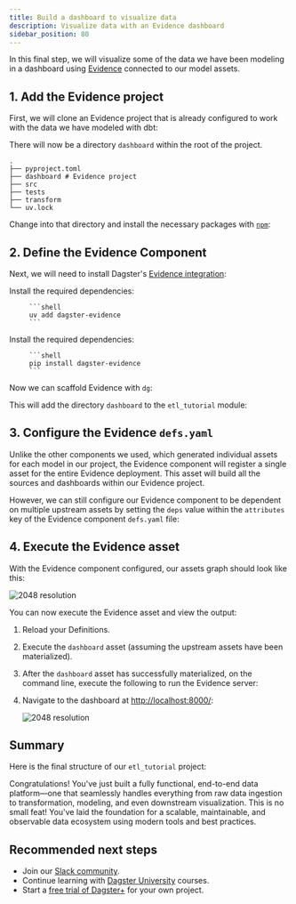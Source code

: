 ```yaml
---
title: Build a dashboard to visualize data
description: Visualize data with an Evidence dashboard
sidebar_position: 80
---
```


In this final step, we will visualize some of the data we have been modeling in a dashboard using [Evidence](https://evidence.dev/) connected to our model assets.

## 1. Add the Evidence project

First, we will clone an Evidence project that is already configured to work with the data we have modeled with dbt:

<CliInvocationExample contents="git clone --depth=1 https://github.com/dagster-io/jaffle-dashboard.git dashboard && rm -rf dashboard/.git" />

There will now be a directory `dashboard` within the root of the project.

```
.
├── pyproject.toml
├── dashboard # Evidence project
├── src
├── tests
├── transform
└── uv.lock
```

Change into that directory and install the necessary packages with [`npm`](https://www.npmjs.com):

<CliInvocationExample contents="cd dashboard && npm install" />

## 2. Define the Evidence Component

Next, we will need to install Dagster's [Evidence integration](https://docs.dagster.io/integrations/libraries/evidence):

<Tabs groupId="package-manager">
   <TabItem value="uv" label="uv">
      Install the required dependencies:

         ```shell
         uv add dagster-evidence
         ```

   </TabItem>

   <TabItem value="pip" label="pip">
      Install the required dependencies:

         ```shell
         pip install dagster-evidence
         ```

   </TabItem>
</Tabs>

Now we can scaffold Evidence with `dg`:

<CliInvocationExample path="docs_projects/project_etl_tutorial/commands/dg-scaffold-evidence.txt" />

This will add the directory `dashboard` to the `etl_tutorial` module:

<CliInvocationExample path="docs_projects/project_etl_tutorial/tree/evidence.txt" />

## 3. Configure the Evidence `defs.yaml`

Unlike the other components we used, which generated individual assets for each model in our project, the Evidence component will register a single asset for the entire Evidence deployment. This asset will build all the sources and dashboards within our Evidence project.

However, we can still configure our Evidence component to be dependent on multiple upstream assets by setting the `deps` value within the `attributes` key of the Evidence component `defs.yaml` file:

<CodeExample
  path="docs_projects/project_etl_tutorial/src/etl_tutorial/defs/dashboard/defs.yaml"
  language="yaml"
  title="src/etl_tutorial/defs/dashboard/defs.yaml"
/>

## 4. Execute the Evidence asset

With the Evidence component configured, our assets graph should look like this:

![2048 resolution](/images/tutorial/etl-tutorial/assets-evidence.png)

You can now execute the Evidence asset and view the output:

1. Reload your Definitions.
2. Execute the `dashboard` asset (assuming the upstream assets have been materialized).
3. After the `dashboard` asset has successfully materialized, on the command line, execute the following to run the Evidence server:

   <CliInvocationExample contents="cd dashboard/build && python -m http.server" />

4. Navigate to the dashboard at [http://localhost:8000/](http://localhost:8000/):

   ![2048 resolution](/images/tutorial/etl-tutorial/evidence-dashboard.png)

## Summary

Here is the final structure of our `etl_tutorial` project:

<CliInvocationExample path="docs_projects/project_etl_tutorial/tree/step-7.txt" />

Congratulations! You've just built a fully functional, end-to-end data platform—one that seamlessly handles everything from raw data ingestion to transformation, modeling, and even downstream visualization. This is no small feat! You've laid the foundation for a scalable, maintainable, and observable data ecosystem using modern tools and best practices.

## Recommended next steps

- Join our [Slack community](https://dagster.io/slack).
- Continue learning with [Dagster University](https://courses.dagster.io) courses.
- Start a [free trial of Dagster+](https://dagster.cloud/signup) for your own project.
